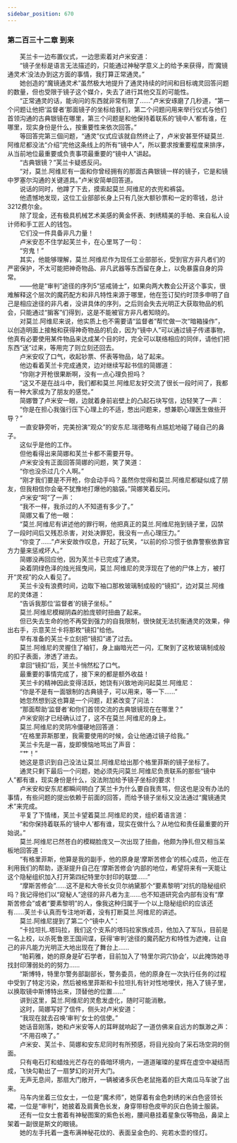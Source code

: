 ```yaml
---
sidebar_position: 670
---
```

### 第二百三十二章 到来  


　　芙兰卡一边布置仪式，一边思索着对卢米安道：  
　　“镜子坐标是语言无法描述的，只能通过神秘学意义上的给予来获得，而‘魔镜通灵术’没法办到这方面的事情，我打算正常通灵。”  
　　她创造的“魔镜通灵术”虽然极大地提升了通灵持续的时间和目标魂灵回答问题的数量，但也受限于镜子这个媒介，失去了进行其他交互的可能性。  
　　“正常通灵的话，能询问的东西就非常有限了……”卢米安琢磨了几秒道，“第一个问题让他把‘监督者’那面镜子的坐标给我们，第二个问题问用来举行仪式与他们首领沟通的古典银镜在哪里，第三个问题是和他保持着联系的‘镜中人’都有谁，在哪里，现实身份是什么，按重要性来依次回答。”  
　　等回答完第三個问题，“通灵”仪式应该就自然终止了，卢米安甚至怀疑莫兰.阿维尼都没法“介绍”完他这条线上的所有“镜中人”，所以要求按重要程度来排序，从当前地位最重要或负责事项最重要的“镜中人”讲起。  
　　“古典银镜？”芙兰卡疑惑反问。  
　　“对，莫兰.阿维尼有一面和你曾经拥有的那面古典银镜一样的镜子，它是和镜中罗塞尔沟通的关键道具。”卢米安简单回答道。  
　　说话的同时，他蹲了下去，摸索起莫兰.阿维尼的衣兜和裤袋。  
　　他遗憾地发现，这位工业部部长身上只有几张大额钞票和一定的零钱，总计3212费尔金。  
　　除了现金，还有极具机械艺术美感的黄金怀表、刺绣精美的手帕、来自私人设计师和手工匠人的钱包。  
　　它们没一件具备非凡力量！  
　　卢米安忍不住学起芙兰卡，在心里骂了一句：  
　　“穷鬼！”  
　　其实，他能够理解，莫兰.阿维尼作为现任工业部部长，受到官方非凡者们的严密保护，不太可能把神奇物品、非凡武器等东西留在身上，以免暴露自身的异常。  
　　——他是“审判”途径的序列5“惩戒骑士”，如果向两大教会公开这个事实，很难解释这个层次的魔药配方和非凡特性来源于哪里，他在签订契约时顶多申明了自己是相应途径的非凡者，没讲具体的序列，之后则会失去光明正大获取物品的机会，只能通过“掮客”们得到，这是不能被官方非凡者知晓的。  
　　对莫兰.阿维尼来说，他实质上也不需要请“监督者”帮忙做一次“暗箱操作”，以创造明面上接触和获得神奇物品的机会，因为“镜中人”可以通过镜子传递事物，他真有必要使用某件物品来达成某个目的时，完全可以联络相应的同伴，请他们把东西“送”过来，等用完了则立刻还回去。  
　　卢米安叹了口气，收起钞票、怀表等物品，站了起来。  
　　他边看着芙兰卡完成通灵，边对继续写起书信的简娜道：  
　　“你刚才开枪很果断啊，没有一点心理负担吗？  
　　“这又不是在战斗中，我们都和莫兰.阿维尼友好交流了很长一段时间了，我都有一种大家成为了朋友的感觉。”  
　　简娜瞥了卢米安一眼，边就着身前岩壁上的凸起石块写信，边轻笑了一声：  
　　“你是在担心我强行压下心理上的不适，憋出问题来，想兼职心理医生做些开导？”  
　　一直安静旁听，完美扮演“观众”的安东尼.瑞德略有点尴尬地碰了碰自己的鼻子。  
　　这似乎是他的工作。  
　　但他看得出来简娜和芙兰卡都不需要开导。  
　　卢米安没有正面回答简娜的问题，笑了笑道：  
　　“你也没杀过几个人啊。”  
　　“刚才我们要是不开枪，你会动手吗？虽然你觉得和莫兰.阿维尼都疑似成了朋友，但我相信你会毫不犹豫地打爆他的脑袋。”简娜笑着反问。  
　　卢米安“呵”了一声：  
　　“我不一样，我杀过的人不知道有多少了。”  
　　简娜又看了他一眼：  
　　“莫兰.阿维尼有讲述他的罪行啊，他把真正的莫兰.阿维尼拖到镜子里，囚禁了一段时间后又残忍杀害，对处决罪犯，我没有一点心理压力。”  
　　“你变了……”卢米安故作叹息，开起了玩笑，“以前的伱习惯于依靠警察依靠官方力量来惩戒坏人。”  
　　简娜没再回应他，因为芙兰卡已完成了通灵。  
　　染着阴绿色泽的烛光摇曳间，莫兰.阿维尼的灵浮现在了他的尸体上方，被打开“灵视”的众人看见了。  
　　芙兰卡没有浪费时间，边取下袖口那枚玻璃制成般的“镜扣”，边对莫兰.阿维尼的灵体道：  
　　“告诉我那位‘监督者’的镜子坐标。”  
　　莫兰.阿维尼模糊阴森的脸庞顿时扭曲了起来。  
　　但已失去生命的他不再受到强力的自我限制，很快就无法抗衡通灵的效果，伸出右手，示意芙兰卡将那枚“镜扣”给他。  
　　早有准备的芙兰卡立刻把“镜扣”递了过去。  
　　莫兰.阿维尼的灵握住了袖钉，身上幽暗光芒一闪，汇聚到了这枚玻璃制成般的扣子表面，渗透了进去。  
　　拿回“镜扣”后，芙兰卡悄然松了口气。  
　　最重要的事情完成了，接下来的都是额外收益！  
　　芙兰卡的精神因此变得活跃，她饶有兴致地询问起莫兰.阿维尼：  
　　“你是不是有一面银制的古典镜子，可以用来，等一下……”  
　　她忽然想到这也算是一个问题，赶紧改变了问法：  
　　“那面帮助‘监督者’和你们首领交流的古典银镜现在在哪里？”  
　　卢米安刚才已经确认过了，这不在莫兰.阿维尼的身上。  
　　莫兰.阿维尼的灵阴冷僵硬地回答道：  
　　“在格里菲斯那里，我需要使用的时候，会让他通过镜子给我。”  
　　芙兰卡先是一喜，旋即懊恼地骂出了声音：  
　　“艹！”  
　　她这是意识到自己没法让莫兰.阿维尼给出那个格里菲斯的镜子坐标了。  
　　通灵只剩下最后一个问题，她必须先问莫兰.阿维尼负责联系的那些“镜中人”都有谁，现实身份是什么，没法附加给予镜子坐标的要求！  
　　卢米安和安东尼都瞬间明白了芙兰卡为什么要自我责骂，但这也是没有办法的事情，有些问题的提出依赖于前面的回答，而给予镜子坐标又没法通过“魔镜通灵术”来完成。  
　　平复了下情绪，芙兰卡望着莫兰.阿维尼的灵，组织着语言道：  
　　“和你保持着联系的‘镜中人’都有谁，现实在做什么？从地位和责任最重要的开始说。”  
　　莫兰.阿维尼已然苍白的模糊脸庞又一次出现了扭曲，他颇为挣扎但又相当呆板地回答道：  
　　“有格里菲斯，他算是我的副手，他的原身是‘摩斯苦修会’的核心成员，他正在利用我们的帮助，逐渐提升自己在‘摩斯苦修会’内部的地位，希望将来有一天能让这个隐秘组织加入打开第四纪特里尔封印的联盟……”  
　　“摩斯苦修会”……这不是和大帝长女贝尔纳黛那个“要素黎明”对抗的隐秘组织吗？我记得他们以“窥秘人”途径的非凡者为主……也不知道研究会内部有没有“摩斯苦修会”或者“要素黎明”的人，像我这种归属于一个以上隐秘组织的应该还有……芙兰卡认真而专注地听着，没有打断莫兰.阿维尼的讲述。  
　　莫兰.阿维尼提到了第二个“镜中人”：  
　　“卡拉坦扎.塔玛拉，我们这个支系的塔玛拉家族成员，他加入了军队，目前是一名上校，以杀死鲁恩王国间谍，获得‘审判’途径的魔药配方和特性为遮掩，让自己的非凡能力光明正大地出现在了舞台上……  
　　“帕莉雅，她的原身是矿石学者，目前加入了‘特里尔洞穴协会’，以此掩饰她寻找封印薄弱处的的努力……  
　　“斯博特，特里尔警务部副部长，警务委员，他的原身在一次执行任务的过程中受到了特定污染，然后被格里菲斯和卡拉坦扎有针对性地埋伏，拖入了镜子里，以换取镜中斯博特出来，顶替他的位置……”  
　　讲到这里，莫兰.阿维尼的灵愈发虚化，随时可能消散。  
　　这时，简娜写好了信件，侧头对卢米安道：  
　　“我现在就去召唤‘审判’女士的信使。”  
　　她话音刚落，她和卢米安等人的耳畔就响起了一道仿佛来自远方的飘渺之声：  
　　“不用召唤了。”  
　　卢米安、芙兰卡、简娜和安东尼同时有所预感，将目光投向了采石场空洞的侧面。  
　　只有电石灯和蜡烛光芒存在的昏暗环境内，一道道璀璨的星辉在虚空中凝结而成，飞快勾勒出了一扇梦幻的对开大门。  
　　无声无息间，那扇大门敞开，一辆被诸多灰色老鼠拖着的巨大南瓜马车驶了出来。  
　　马车内坐着三位女士，一位是“魔术师”，她穿着有金色刺绣的米白色竖领长裙，一位是“审判”，她披着及肩黄色长发，身穿带棕色皮甲的灰白色骑士服装。  
　　还有一位女士套着有神秘图案的紫色长袍，腰间悬挂着星象仪等物品，鼻梁上架着一副很是斯文的眼镜。  
　　她的左手托着一盏布满神秘花纹的、表面呈金色的、宛若水壶的怪灯。  

